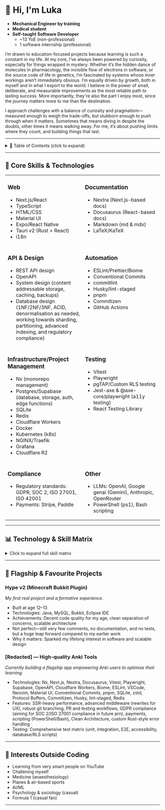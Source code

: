 # 👋 Hi, I'm Luka

* **Mechanical Engineer by training**
* **Medical student**
* **Self-taught Software Developer**
  * ~13 YoE (non-professional)
  * 1 software internship (professional)

I’m drawn to education-focused projects because learning is such a constant in my life. At my core, I’ve always been powered by curiosity, especially for things wrapped in mystery. Whether it’s the hidden dance of molecules in pharmacology, the invisible flow of electrons in software, or the source code of life in genetics, I’m fascinated by systems whose inner workings aren’t immediately obvious. I’m equally driven by growth, both in myself and in what I export to the world. I believe in the power of small, deliberate, and measurable improvements as the most reliable path to lasting success. More importantly, they're also the part I enjoy most, since the journey matters more to me than the destination. 

I approach challenges with a balance of curiosity and pragmatism—measured enough to weigh the trade-offs, but stubborn enough to push through when it matters. Sometimes that means diving in despite the doubts, other times it means walking away. For me, it’s about pushing limits where they count, and building things that last.

---

<details>
<summary>📑 Table of Contents (click to expand)</summary>

## 📑 Table of Contents

- [👋 About Me](#-hi-im-luka)
- [🧰 Core Skills & Technologies](#-core-skills--technologies)
  - [Web](#web)
  - [Documentation](#documentation)
  - [API & Design](#api--design)
  - [Automation](#automation)
  - [Infrastructure](#infrastructure)
  - [Testing](#testing)
  - [Compliance](#compliance)
  - [Other](#other)
- [📊 Technology & Skill Matrix](#-technology--skill-matrix)
- [🌟 Flagship & Favourite Projects](#-flagship--favourite-projects)
  - [Hype v2 (Minecraft Bukkit Plugin)](#hype-v2-minecraft-bukkit-plugin)
  - [Redacted — High-quality Anki Tools](#redacted--high-quality-anki-tools)
- [🎯 Interests Outside Coding](#-interests-outside-coding)


</details>


---

## 🧰 Core Skills & Technologies

<table>
  <colgroup>
    <col style="width:50%">
    <col style="width:50%">
  </colgroup>
  <tr>
    <td style="vertical-align: top;">
      
### Web
- Next.js/React
- TypeScript
- HTML/CSS
- Material UI
- Expo/React Native
- Tauri v2 (Rust + React)
- i18n
    </td>
    <td style="vertical-align: top;">
    
### Documentation
- Nextra (Next.js-based docs)
- Docusaurus (React-based docs)
- Markdown (md & mdx)
- LaTeX/KaTeX
    </td>
  </tr>
    <tr>
    <td style="vertical-align: top;">

### API & Design
- REST API design
- OpenAPI
- System design (content addressable storage, caching, backups)
- Database design (1NF/2NF/3NF, ACID, denormalisation as needed, working towards sharding, partitioning, advanced indexing, and regulatory compliance)
    </td>
    <td style="vertical-align: top;">

### Automation
- ESLint/Prettier/Biome
- Conventional Commits
- commitlint
- Husky/lint-staged
- pnpm
- Commitizen
- GitHub Actions
    </td>
  </tr>
    <tr>
    <td style="vertical-align: top;">

### Infrastructure/Project Management
- Nx (monorepo management)
- Postgres/Supabase (database, storage, auth, edge functions)
- SQLite
- Redis
- Cloudflare Workers
- Docker
- Kubernetes (k8s)
- NGINX/Traefik
- Grafana
- Cloudflare R2
    </td>
    <td style="vertical-align: top;">

### Testing
- Vitest
- Playwright
- pgTAP/Custom RLS testing
- Jest-axe & @axe-core/playwright (a11y testing)
- React Testing Library
    </td>
  </tr>
      <tr>
    <td style="vertical-align: top;">

### Compliance
- Regulatory standards: GDPR, SOC 2, ISO 27001, ISO 42001
- Payments: Stripe, Paddle
    </td>
    <td style="vertical-align: top;">

### Other
- LLMs: OpenAI, Google genai (Gemini), Anthropic, OpenRouter
- PowerShell (ps1), Bash scripting
    </td>
  </tr>
</table>

---

## 📊 Technology & Skill Matrix

<details>
<summary>Click to expand full skill matrix</summary>

| **Web & Frontend**                | Description                                                                         | YoE            | Self-Rating        |
|:----------------------------------|:------------------------------------------------------------------------------------|:-------------------------------|:-------------------|
| **Next.js**                       | SSR-heavy apps, advanced middleware, docs sites                                     | 4-5 years          | Advanced (3/4)     |
| **React**                         | Hooks-first logic, scalable components, state management                            | 5-6 years          | Advanced (3/4)     |
| **TypeScript**                    | Typed JS, code quality, large-scale apps                                            | 4-5 years  | Advanced (3/4)     |
| **HTML**                          | Semantic markup, accessibility, UI scaffolding                                      | 5-7 years      | Advanced (3/4)     |
| **CSS**                           | Responsive design, theming, custom components                                       | 5-7 years      | Advanced (3/4)     |
| **Material UI**                   | Rapid prototyping, production UIs, accessibility                                    | 5-6 years       | Advanced (3/4)     |
| **Nextra**                        | Docs generation, custom themes, search, i18n                                        | <1 year     | Intermediate (2/4)     |
| **Docusaurus**                    | Docs sites, custom plugins, i18n                                                    | <1 year     | Intermediate (2/4)     |
| **Expo**                          | Mobile prototyping, basic native integration                                        | <1 year          | Intermediate (2/4) |
| **React Native**                  | Mobile UI, navigation, platform adaptation                                          | <1 year          | Intermediate (2/4) |
| **Tauri v2 (Rust+React)**         | Desktop apps, Rust backend integration                                              | <1 year         | Beginner (1/4)     |
| **next-intl**                     | Internationalization for frontend apps                                              | 1-2 years             | Intermediate (2/4) |

| **Backend & Automation**          | Description                                                                         | YoE            | Self-Rating        |
|:----------------------------------|:------------------------------------------------------------------------------------|:-------------------------------|:-------------------|
| **Nx (Monorepo)**                 | Codebase orchestration, project boundaries, affected builds                         | <1 year     | Intermediate (2/4)     |
| **Supabase**                      | Auth, storage, edge functions, MFA, database, RLS scripts                           | 1-2 years                 | Intermediate (2/4)     |
| **Postgres**                      | DB design (1NF/2NF/3NF, ACID, denormalisation), queries, migrations                 | 1-2 years    | Advanced (3/4)     |
| **SQLite**                        | Lightweight DB, prototyping, local storage                                          | 1-2 years      | Intermediate (2/4)     |
| **Redis**                         | Caching, rate limiting, session storage                                             | <1 year             | Beginner (1/4)     |
| **Cloudflare Workers**            | Serverless/edge functions, API endpoints, caching                                   | <1 year        | Intermediate (2/4) |
| **Vercel Serverless/Edge**        | Backend-for-frontend, SSR, middleware                                               | 3-4 years     | Advanced (3/4)     |
| **Express.js**                    | REST APIs, middleware, rapid prototyping                                            | 2-3 years                 | Intermediate (2/4) |
| **Docker**                        | Containerization, basic infra                                                       | <1 year    | Beginner (1/4)     |
| **Kubernetes (k8s)**              | Orchestration, basic deployment                                                     | <1 year    | Beginner (1/4)     |
| **NGINX/Traefik**                 | Reverse proxy, load balancing                                                       | 1-2 years    | Beginner (1/4)     |
| **Grafana**                       | Monitoring, dashboarding                                                            | <1 year    | Beginner (1/4)     |
| **Cloudflare R2**                 | Object storage, backups, static assets                                              | <1 year         | Intermediate (2/4)     |

| **Testing & Code Quality**        | Description                                                                         | YoE            | Self-Rating        |
|:----------------------------------|:------------------------------------------------------------------------------------|:-------------------------------|:-------------------|
| **Vitest**                        | Unit and integration testing                                                        | <1 year     | Intermediate (2/4)     |
| **Playwright**                    | E2E, a11y, browser automation                                                       | <1 year     | Intermediate (2/4)     |
| **pgTAP**                         | DB testing, RLS verification, migration validation                                  | <1 year         | Beginner (1/4) |
| **ESLint**                        | Code standards, linting, architecture boundaries                                    | 5+ years  | Advanced (3/4)     |
| **Prettier**                      | Code formatting, style consistency                                                  | 5+ years  | Advanced (3/4)     |
| **Biome**                         | Linting, formatting, code quality                                                   | <1 year                | Intermediate (2/4) |
| **Conventional Commits**          | Robust git commit standards, changelogs                                             | <1 year         | Intermediate (2/4)     |
| **commitlint**                    | Enforcing commit message style                                                      | <1 year         | Intermediate (2/4)     |
| **Husky**                         | Pre-commit/pre-push hooks, QA automation                                            | <1 year         | Beginner (1/4)     |
| **lint-staged**                   | Fast linting and formatting before commit                                           | <1 year         | Beginner (1/4)     |
| **OpenAPI**                       | REST API design, docs, auto extraction, live testing                                | 2-3 years     | Beginner (1/4)     |

| **Other & Emerging**              | Description                                                                         | YoE            | Self-Rating        |
|:----------------------------------|:------------------------------------------------------------------------------------|:-------------------------------|:-------------------|
| **LLMs (OpenAI/Google/Anthropic/OpenRouter)**| API integrations, prompt engineering, custom tooling                       | 2-3 years research/experiments  | Advanced (3/4) |
| **LaTeX/KaTeX**                   | Mathematical docs, rendering, academic workflows                                   | 2-3 years                | Intermediate (2/4) |
| **System Design**                 | Content addressable storage, backups, API caching, regulatory compliance           | 5+ years     | Advanced (3/4)     |
| **Markdown (md/mdx)**             | Docs, static content, note-taking                                                   | 5+ years        | Advanced (3/4)     |
| **VSCode**                        | Editor, automation, code navigation                                                 | 5+ years, primary editor       | Advanced (3/4)     |
| **Neovim**                        | Modal editing, automation                                                           | 2-3 years, secondary editor     | Intermediate (2/4) |
| **pnpm**                          | Fast package management, monorepos                                                  | <1 year     | Intermediate (2/4)     |
| **zstd compression**              | Fast compression for backups and storage                                            | <1 year               | Beginner (1/4) |
| **protocol buffers**              | Schema definition for APIs                                                          | <1 year               | Beginner (1/4) |
| **PowerShell/Bash**               | Task automation, scripting                                                          | 2-3 years               | Intermediate (2/4) |

**Working towards:** Advanced DB design paradigms (sharding, partitioning, advanced indexing, denormalisation for performance, eventual consistency, high availability (more on the DevOps side though...)), Clean Architecture, modular monorepos, scalable system design, regulatory standards.

</details>

---

## 🌟 Flagship & Favourite Projects

### Hype v2 (Minecraft Bukkit Plugin)
*My first real project and a formative experience.*
- Built at age 12–13
- Technologies: Java, MySQL, Bukkit, Eclipse IDE
- Achievements: Decent code quality for my age, clean separation of concerns, scalable architecture
- Not perfect—still very few comments, no documentation, and no tests, but a huge leap forward compared to my earlier work
- Why it matters: Sparked my lifelong interest in software and scalable design

### [Redacted] — High-quality Anki Tools
*Currently building a flagship app empowering Anki users to optimise their learning.*
- Technologies: Nx, Next.js, Nextra, Docusaurus, Vitest, Playwright, Supabase, OpenAPI, Cloudflare Workers, Biome, ESLint, VSCode, Neovim, Material UI, Conventional Commits, pnpm, SQLite, zstd, Protocol Buffers, Commitizen, Husky, lint-staged, Redis
- Features: SSR-heavy performance, advanced middleware (rewrites for UX), robust git branching, PR and testing workflows, GDPR compliance (aiming for SOC 2/ISO 27001 compliance in future prn), payments, scripting (PowerShell/Bash), Clean Architecture, custom Rust-style error handling
- Testing: Comprehensive test matrix (unit, integration, E2E, accessibility, database/RLS scripts)

---

## 🎯 Interests Outside Coding

- Learning from very smart people on YouTube
- Challening myself
- Medicine (anaesthesiology)
- Planes & air-based sports
- AI/ML
- Psychology & sociology (casual)
- Formula 1 (casual fan)

---

<!--
No social/contact links per your request.
If you want to add badges later (Wakatime stats, GitHub stats, etc.), just let me know!
-->
